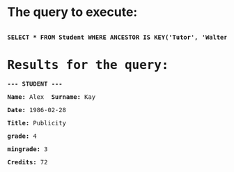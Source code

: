 <html><body><h1>The query to execute:</h1><pre><p><b>SELECT * FROM Student WHERE ANCESTOR IS KEY('Tutor', 'Walter') AND grade > 1 LIMIT 2, 1
</b><h1>Results for the query:</h1><p><b>--- STUDENT ---</b><p><b>Name:</b> Alex  <b>Surname:</b> Kay </p><p><b>Date:</b> 1986-02-28 </p><p><b>Title:</b> Publicity </p><p><b>grade:</b> 4 </p><p><b>mingrade:</b> 3 </p><p><b>Credits:</b> 72 </p></pre></body></html>
